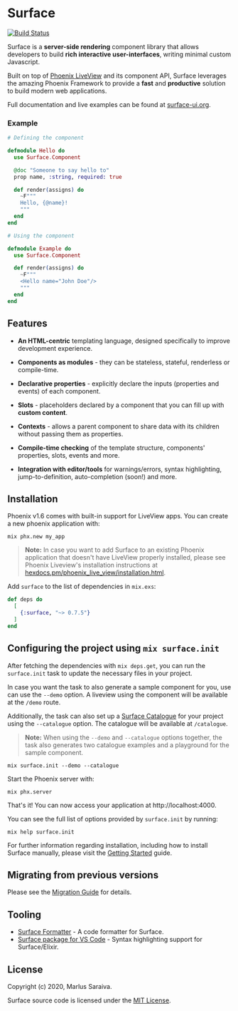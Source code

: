 # Surface

[![Build Status](https://github.com/surface-ui/surface/workflows/CI/badge.svg)](https://github.com/surface-ui/surface/actions?query=workflow%3A%22CI%22)

Surface is a **server-side rendering** component library that allows developers to
build **rich interactive user-interfaces**, writing minimal custom Javascript.

Built on top of [Phoenix LiveView](https://hexdocs.pm/phoenix_live_view/) and its component API,
Surface leverages the amazing Phoenix Framework to provide a **fast** and **productive** solution
to build modern web applications.

Full documentation and live examples can be found at [surface-ui.org](https://surface-ui.org).

### Example

```elixir
# Defining the component

defmodule Hello do
  use Surface.Component

  @doc "Someone to say hello to"
  prop name, :string, required: true

  def render(assigns) do
    ~F"""
    Hello, {@name}!
    """
  end
end

# Using the component

defmodule Example do
  use Surface.Component

  def render(assigns) do
    ~F"""
    <Hello name="John Doe"/>
    """
  end
end
```

## Features

  * **An HTML-centric** templating language, designed specifically to improve development experience.

  * **Components as modules** - they can be stateless, stateful, renderless or compile-time.

  * **Declarative properties** - explicitly declare the inputs (properties and events) of each component.

  * **Slots** - placeholders declared by a component that you can fill up with **custom content**.

  * **Contexts** - allows a parent component to share data with its children without passing them as properties.

  * **Compile-time checking** of the template structure, components' properties, slots, events and more.

  * **Integration with editor/tools** for warnings/errors, syntax highlighting, jump-to-definition,
    auto-completion (soon!) and more.

## Installation

Phoenix v1.6 comes with built-in support for LiveView apps. You can create a new phoenix application with:

```
mix phx.new my_app
```

> **Note:** In case you want to add Surface to an existing Phoenix application that doesn't have
LiveView properly installed, please see Phoenix Liveview's installation instructions at
[hexdocs.pm/phoenix_live_view/installation.html](https://hexdocs.pm/phoenix_live_view/installation.html).

Add `surface` to the list of dependencies in `mix.exs`:

```elixir
def deps do
  [
    {:surface, "~> 0.7.5"}
  ]
end
```

## Configuring the project using `mix surface.init`

After fetching the dependencies with `mix deps.get`, you can run the `surface.init` task to
update the necessary files in your project.

In case you want the task to also generate a sample component for you, use can use the `--demo` option.
A liveview using the component will be available at the `/demo` route.

Additionally, the task can also set up a [Surface Catalogue](https://github.com/surface-ui/surface_catalogue/)
for your project using the `--catalogue` option. The catalogue will be available at `/catalogue`.

> **Note:** When using the `--demo` and `--catalogue` options together, the task also generates two
> catalogue examples and a playground for the sample component.

```
mix surface.init --demo --catalogue
```

Start the Phoenix server with:

```
mix phx.server
```

That's it! You can now access your application at http://localhost:4000.

You can see the full list of options provided by `surface.init` by running:

```
mix help surface.init
```

For further information regarding installation, including how to install Surface manually,
please visit the [Getting Started](https://surface-ui.org/getting_started) guide.

## Migrating from previous versions

Please see the [Migration Guide](MIGRATING.md) for details.

## Tooling

  * [Surface Formatter](https://github.com/surface-ui/surface_formatter) - A code formatter for Surface.
  * [Surface package for VS Code](https://marketplace.visualstudio.com/items?itemName=msaraiva.surface) - Syntax highlighting support for Surface/Elixir.

## License

Copyright (c) 2020, Marlus Saraiva.

Surface source code is licensed under the [MIT License](LICENSE.md).
